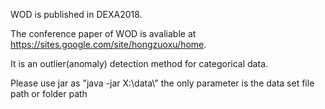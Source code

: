WOD is published in DEXA2018.

The conference paper of WOD is avaliable at https://sites.google.com/site/hongzuoxu/home. 

It is an outlier(anomaly) detection method for categorical data.

Please use jar as "java -jar X:\\data\\"
the only parameter is the data set file path or folder path
 

